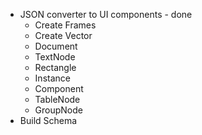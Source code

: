 - JSON converter to UI components - done
  - Create Frames
  - Create Vector
  - Document
  - TextNode
  - Rectangle
  - Instance
  - Component
  - TableNode
  - GroupNode
- Build Schema
